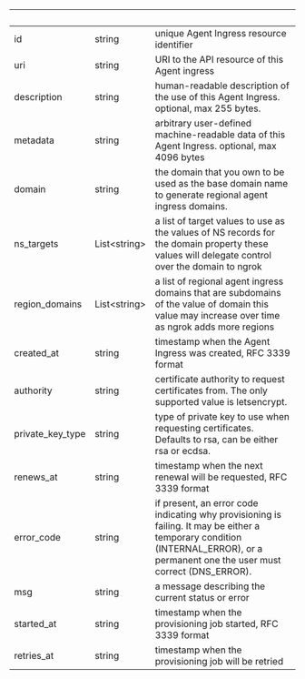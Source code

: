 <!-- Code generated for API Clients. DO NOT EDIT. -->

| &nbsp;           | &nbsp;             | &nbsp;                                                                                                                                                                           |
| ---------------- | ------------------ | -------------------------------------------------------------------------------------------------------------------------------------------------------------------------------- |
| id               | string             | unique Agent Ingress resource identifier                                                                                                                                         |
| uri              | string             | URI to the API resource of this Agent ingress                                                                                                                                    |
| description      | string             | human-readable description of the use of this Agent Ingress. optional, max 255 bytes.                                                                                            |
| metadata         | string             | arbitrary user-defined machine-readable data of this Agent Ingress. optional, max 4096 bytes                                                                                     |
| domain           | string             | the domain that you own to be used as the base domain name to generate regional agent ingress domains.                                                                           |
| ns_targets       | List&lt;string&gt; | a list of target values to use as the values of NS records for the domain property these values will delegate control over the domain to ngrok                                   |
| region_domains   | List&lt;string&gt; | a list of regional agent ingress domains that are subdomains of the value of domain this value may increase over time as ngrok adds more regions                                 |
| created_at       | string             | timestamp when the Agent Ingress was created, RFC 3339 format                                                                                                                    |
| authority        | string             | certificate authority to request certificates from. The only supported value is letsencrypt.                                                                                     |
| private_key_type | string             | type of private key to use when requesting certificates. Defaults to rsa, can be either rsa or ecdsa.                                                                            |
| renews_at        | string             | timestamp when the next renewal will be requested, RFC 3339 format                                                                                                               |
| error_code       | string             | if present, an error code indicating why provisioning is failing. It may be either a temporary condition (INTERNAL_ERROR), or a permanent one the user must correct (DNS_ERROR). |
| msg              | string             | a message describing the current status or error                                                                                                                                 |
| started_at       | string             | timestamp when the provisioning job started, RFC 3339 format                                                                                                                     |
| retries_at       | string             | timestamp when the provisioning job will be retried                                                                                                                              |
